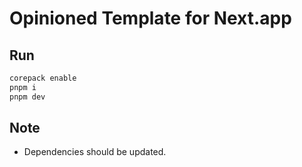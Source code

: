 # Opinioned Template for Next.app

## Run

```bash
corepack enable
pnpm i
pnpm dev
```

## Note

- Dependencies should be updated.
